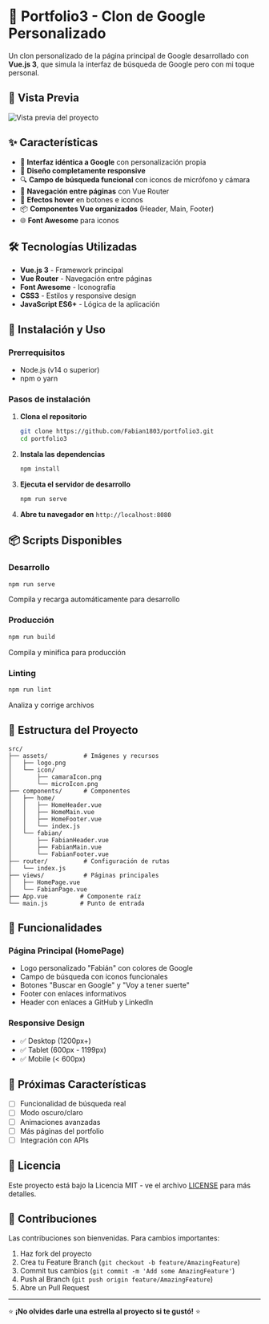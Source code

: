 # 🚀 Portfolio3 - Clon de Google Personalizado

Un clon personalizado de la página principal de Google desarrollado con **Vue.js 3**, que simula la interfaz de búsqueda de Google pero con mi toque personal.

## 📸 Vista Previa

![Vista previa del proyecto](./cap1.png)

## ✨ Características

- 🎨 **Interfaz idéntica a Google** con personalización propia
- 📱 **Diseño completamente responsive** 
- 🔍 **Campo de búsqueda funcional** con iconos de micrófono y cámara
- 🎯 **Navegación entre páginas** con Vue Router
- 💫 **Efectos hover** en botones e iconos
- 📦 **Componentes Vue organizados** (Header, Main, Footer)
- 🌐 **Font Awesome** para iconos

## 🛠️ Tecnologías Utilizadas

- **Vue.js 3** - Framework principal
- **Vue Router** - Navegación entre páginas
- **Font Awesome** - Iconografía
- **CSS3** - Estilos y responsive design
- **JavaScript ES6+** - Lógica de la aplicación

## 🚀 Instalación y Uso

### Prerrequisitos
- Node.js (v14 o superior)
- npm o yarn

### Pasos de instalación

1. **Clona el repositorio**
   ```bash
   git clone https://github.com/Fabian1803/portfolio3.git
   cd portfolio3
   ```

2. **Instala las dependencias**
   ```bash
   npm install
   ```

3. **Ejecuta el servidor de desarrollo**
   ```bash
   npm run serve
   ```

4. **Abre tu navegador en** `http://localhost:8080`

## 📦 Scripts Disponibles

### Desarrollo
```bash
npm run serve
```
Compila y recarga automáticamente para desarrollo

### Producción
```bash
npm run build
```
Compila y minifica para producción

### Linting
```bash
npm run lint
```
Analiza y corrige archivos

## 📁 Estructura del Proyecto

```
src/
├── assets/          # Imágenes y recursos
│   ├── logo.png
│   └── icon/
│       ├── camaraIcon.png
│       └── microIcon.png
├── components/      # Componentes
│   ├── home/
│   │   ├── HomeHeader.vue
│   │   ├── HomeMain.vue
│   │   ├── HomeFooter.vue
│   │   └── index.js
│   └── fabian/
│       ├── FabianHeader.vue
│       ├── FabianMain.vue
│       └── FabianFooter.vue
├── router/          # Configuración de rutas
│   └── index.js
├── views/           # Páginas principales
│   ├── HomePage.vue
│   └── FabianPage.vue
├── App.vue         # Componente raíz
└── main.js         # Punto de entrada
```

## 🎯 Funcionalidades

### Página Principal (HomePage)
- Logo personalizado "Fabián" con colores de Google
- Campo de búsqueda con iconos funcionales
- Botones "Buscar en Google" y "Voy a tener suerte"
- Footer con enlaces informativos
- Header con enlaces a GitHub y LinkedIn

### Responsive Design
- ✅ Desktop (1200px+)
- ✅ Tablet (600px - 1199px)
- ✅ Mobile (< 600px)

## 🔮 Próximas Características

- [ ] Funcionalidad de búsqueda real
- [ ] Modo oscuro/claro
- [ ] Animaciones avanzadas
- [ ] Más páginas del portfolio
- [ ] Integración con APIs

## 📄 Licencia

Este proyecto está bajo la Licencia MIT - ve el archivo [LICENSE](LICENSE) para más detalles.

## 🤝 Contribuciones

Las contribuciones son bienvenidas. Para cambios importantes:

1. Haz fork del proyecto
2. Crea tu Feature Branch (`git checkout -b feature/AmazingFeature`)
3. Commit tus cambios (`git commit -m 'Add some AmazingFeature'`)
4. Push al Branch (`git push origin feature/AmazingFeature`)
5. Abre un Pull Request

---

⭐ **¡No olvides darle una estrella al proyecto si te gustó!** ⭐